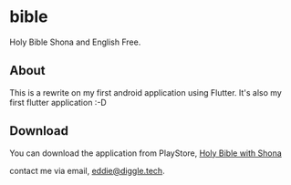 # bible

Holy Bible Shona and English Free.

## About
This is a rewrite on my first android application using Flutter. It's also my first flutter application :-D

## Download
You can download the application from PlayStore, [Holy Bible with Shona](https://play.google.com/store/apps/details?id=tech.diggle.apps.bible.bhaibheridzvenemuchishona)

contact me via email, [eddie@diggle.tech](mailto:eddie@diggle.tech).

